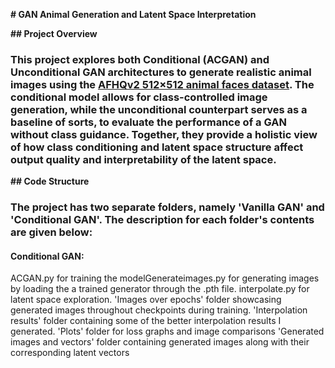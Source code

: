 **# GAN Animal Generation and Latent Space Interpretation**

**## Project Overview**
### This project explores both Conditional (ACGAN) and Unconditional GAN architectures to generate realistic animal images using the [AFHQv2 512×512 animal faces dataset](https://www.kaggle.com/datasets/dimensi0n/afhq-512). The conditional model allows for class-controlled image generation, while the unconditional counterpart serves as a baseline of sorts, to evaluate the performance of a GAN without class guidance. Together, they provide a holistic view of how class conditioning and latent space structure affect output quality and interpretability of the latent space.

**## Code Structure**
### The project has two separate folders, namely 'Vanilla GAN' and 'Conditional GAN'. The description for each folder's contents are given below:
#### Conditional GAN:
ACGAN.py for training the modelGenerateimages.py for generating images by loading the a trained generator through the .pth file.
interpolate.py for latent space exploration.
'Images over epochs' folder showcasing generated images throughout checkpoints during training.
'Interpolation results' folder containing some of the better interpolation results I generated.
'Plots' folder for loss graphs and image comparisons
'Generated images and vectors' folder containing generated images along with their corresponding latent vectors









